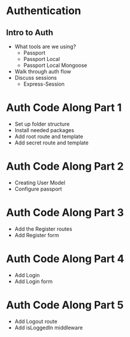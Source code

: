 # Authentication

## Intro to Auth
* What tools are we using?
    * Passport
    * Passport Local
    * Passport Local Mongoose
* Walk through auth flow
* Discuss sessions
    * Express-Session


# Auth Code Along Part 1
* Set up folder structure
* Install needed packages
* Add root route and template
* Add secret route and template

# Auth Code Along Part 2
* Creating User Model
* Configure passport

# Auth Code Along Part 3
* Add the Register routes
* Add Register form

# Auth Code Along Part 4
* Add Login
* Add Login form

# Auth Code Along Part 5
* Add Logout route
* Add isLoggedIn middleware